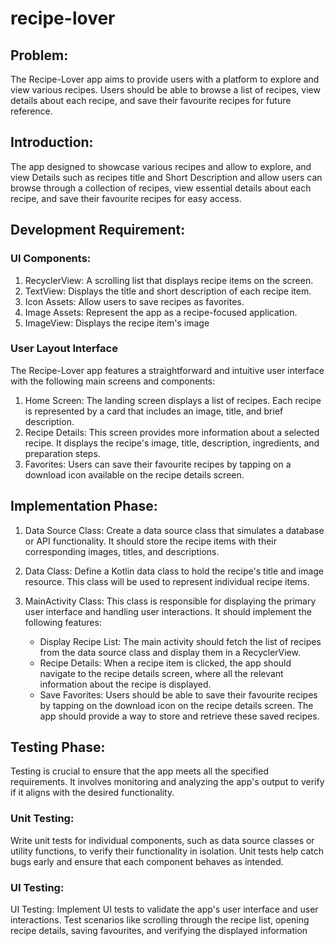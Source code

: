 
# recipe-lover

## Problem:

The Recipe-Lover app aims to provide users with a platform to explore and view various recipes. Users
should be able to browse a list of recipes, view details about each recipe, and save their favourite
recipes for future reference.

## Introduction:

The app designed to showcase various recipes and allow to explore, and view Details such as recipes
title and Short Description and allow users can browse through a collection of recipes, view
essential details
about each recipe, and save their favourite recipes for easy access.

## Development Requirement:

### Ul Components:

1. RecyclerView: A scrolling list that displays recipe items on the screen.
2. TextView: Displays the title and short description of each recipe item.
3. Icon Assets: Allow users to save recipes as favorites.
4. Image Assets: Represent the app as a recipe-focused application.
5. ImageView: Displays the recipe item's image

### User Layout Interface

The Recipe-Lover app features a straightforward and intuitive user interface with the following main
screens and components:

1. Home Screen: The landing screen displays a list of recipes. Each recipe is represented by a card
   that includes an image, title, and brief description.
2. Recipe Details: This screen provides more information about a selected recipe. It displays the
   recipe's image, title, description, ingredients, and preparation
   steps.
3. Favorites: Users can save their favourite recipes by tapping on a download icon available on the
   recipe details screen.

## Implementation Phase:

1. Data Source Class:
   Create a data source class that simulates a database or API functionality. It should store the recipe
   items with their corresponding images, titles, and descriptions.

2. Data Class:
   Define a Kotlin data class to hold the recipe's title and image resource. This class will be used
   to represent individual recipe items.

3. MainActivity Class:
   This class is responsible for displaying the primary user interface and handling user
   interactions. It should implement the following features:

    - Display Recipe List: The main activity should fetch the list of recipes from the data source
      class and display them in a RecyclerView.
    - Recipe Details: When a recipe item is clicked, the app should navigate to the recipe details
      screen, where all the relevant information about the recipe is displayed.
    - Save Favorites: Users should be able to save their favourite recipes by tapping on the download
      icon on the recipe details screen. The app should provide a way to store and retrieve these
      saved recipes.

## Testing Phase:

Testing is crucial to ensure that the app meets all the specified requirements. It involves
monitoring and analyzing the app's output to verify if it aligns with the desired functionality.

### Unit Testing:

Write unit tests for individual components, such as data source classes or utility functions, to
verify their functionality in isolation. Unit tests help catch bugs early and ensure that each
component behaves as intended.

### UI Testing:

UI Testing: Implement UI tests to validate the app's user interface and user interactions. Test
scenarios like scrolling through the recipe list, opening recipe details, saving favourites, and
verifying the displayed information
